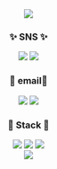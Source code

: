 <div align="center">
    <img src = "https://capsule-render.vercel.app/api?type=waving&color=0:6ACC91,100:6ACCA5&height=350&section=header&text=Welcome&fontSize=70&fontAlignY=45&textcolor=0&animation=fadeIn&fontColor=FFFFFF&desc=Haechan's%20github&descSize=25&descAlign=65&descAlignY=60)"/>
</div>

<div align="center">
    <h3> ✨ SNS ✨     </h3>
</div>
<div align="center">
     <a href="https://www.Instagram.com/kiwicw6679/" target="_blank"><img src="https://img.shields.io/badge/Instagram-E6B5C5?style=flat-square&logo=Instagram&logoColor=white"/></a>
    <a href="https://www.facebook.com/profile.php?id=100014881232083" target="_blank"><img src="https://img.shields.io/badge/Facebook-3E7FFF?style=flat-square&logo=Facebook&logoColor=white"/></a>
</div>


<div align="center">
    <h3>💌 email💌 </h3>
</div>

<div align="center">
    <img src="https://img.shields.io/badge/hc9679@gmail.com-3EB0FF?style=for-the-badge&logo=Gmail&logoColor=black">
    <img src="https://img.shields.io/badge/hc9679@naver.com-7EC674?style=for-the-badge&logo=Naver&logoColor=black">
</div>

<div align="center">
    <h3> 🔨  Stack 🔨  </h3>
</div>

<div align="center">
    <img src="https://img.shields.io/badge/JAVA-7EC674?style=for-the-badge&logo=JAVA&logoColor=black">
    <img src="https://img.shields.io/badge/C-3E6296?style=for-the-badge&logo=C&logoColor=black">
    <img src="https://img.shields.io/badge/C++-3E6296?style=for-the-badge&logo=C++&logoColor=black">
</div>


<div align="center">
    <img src = "https://github-readme-stats.vercel.app/api?username=kiwiha&show_icons=true&theme=radical" />
</div>
